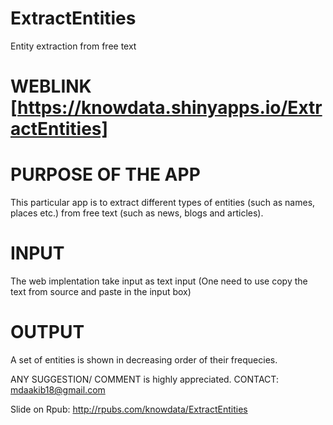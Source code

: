# ExtractEntities
Entity extraction from free text


# WEBLINK [https://knowdata.shinyapps.io/ExtractEntities]

# PURPOSE OF THE APP
This particular app is to extract different types of entities (such as names, places etc.) from free text (such as news, blogs and articles).

# INPUT
The web implentation take input as text input (One need to use copy the text from source and paste in the input box)

# OUTPUT
A set of entities is shown in decreasing order of their frequecies.

ANY SUGGESTION/ COMMENT is highly appreciated.
CONTACT: mdaakib18@gmail.com

Slide on Rpub: http://rpubs.com/knowdata/ExtractEntities

